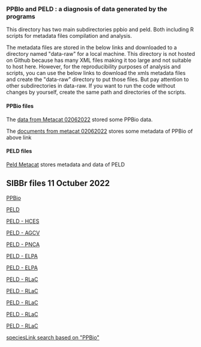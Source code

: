 ### PPBIo and PELD : a diagnosis of data generated by the programs 

This directory has two main subdirectories ppbio and peld. Both including R scripts for metadata files compilation and analysis. 

The metadata files are stored in the below links and downloaded to a directory named "data-raw" for a local machine. This directory is not hosted on Github because has many XML files making it too large and not suitable to host here. However, for the reproducibility purposes of analysis and scripts, you can use the below links to download the xmls metadata files and create the "data-raw" directory to put those files. But pay attention to other subdirectories in data-raw. If you want to run the code without changes by yourself, create the same path and directories of the scripts. 

#### PPBio files

The [data from Metacat 02062022](https://onedrive.live.com/?authkey=%21ALdWS8Bdj1fu3nc&id=C8DF5FA20BD04A99%2175350&cid=C8DF5FA20BD04A99) stored some PPBio data.

The [documents from metacat 02062022](https://onedrive.live.com/?authkey=%21ALdWS8Bdj1fu3nc&id=C8DF5FA20BD04A99%2173004&cid=C8DF5FA20BD04A99) stores some metadata of PPBio of above link

#### PELD files

[Peld Metacat](https://onedrive.live.com/?authkey=%21ALdWS8Bdj1fu3nc&id=C8DF5FA20BD04A99%2157919&cid=C8DF5FA20BD04A99) stores metadata and data of PELD 


## SIBBr files 11 Octuber 2022

[PPBio](https://collectory.sibbr.gov.br/collectory/public/show/dp32?lang=pt_BR)

[PELD](https://collectory.sibbr.gov.br/collectory/public/show/dp30?lang=pt_BR)

[PELD - HCES](https://collectory.sibbr.gov.br/collectory/public/show/dr487?lang=pt_BR)

[PELD - AGCV](https://collectory.sibbr.gov.br/collectory/public/show/dr504?lang=pt_BR)

[PELD - PNCA](https://collectory.sibbr.gov.br/collectory/public/show/dr479?lang=pt_BR)

[PELD - ELPA](https://collectory.sibbr.gov.br/collectory/public/show/dr505?lang=pt_BR)

[PELD - ELPA](https://collectory.sibbr.gov.br/collectory/public/show/dr506?lang=pt_BR)

[PELD - RLaC](https://collectory.sibbr.gov.br/collectory/public/show/dr611?lang=pt_BR)

[PELD - RLaC](https://collectory.sibbr.gov.br/collectory/public/show/dr609?lang=pt_BR)

[PELD - RLaC](https://collectory.sibbr.gov.br/collectory/public/show/dr610?lang=pt_BR)

[PELD - RLaC](https://collectory.sibbr.gov.br/collectory/public/show/dr607?lang=pt_BR)

[PELD - RLaC](https://collectory.sibbr.gov.br/collectory/public/show/dr608?lang=pt_BR)


[speciesLink search based on "PPBio"](https://specieslink.net/search/)






